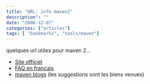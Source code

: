 ```yaml
---
title: "URL: info maven2"
description": ""
date: "2006-12-07"
categories: ["articles"]
tags: [ "bookmarks", "tools/maven"]
---
```

quelques url utiles pour maven 2…

* [Site officiel](http://maven.apache.org/)
* [FAQ en francais](http://java.developpez.com/faq/maven/)
* [maven blogs](http://blogs.maven.org/)
          (les suggestions sont les biens venues)
